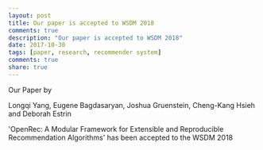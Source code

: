 ```yaml
---
layout: post
title: Our paper is accepted to WSDM 2018
comments: true
description: "Our paper is accepted to WSDM 2018"
date: 2017-10-30
tags: [paper, research, recommender system]
comments: true
share: true
---
```



Our Paper by

Longqi Yang, Eugene Bagdasaryan, Joshua Gruenstein, Cheng-Kang Hsieh and Deborah Estrin

'OpenRec: A Modular Framework for Extensible and Reproducible Recommendation Algorithms' has been accepted to the WSDM 2018

